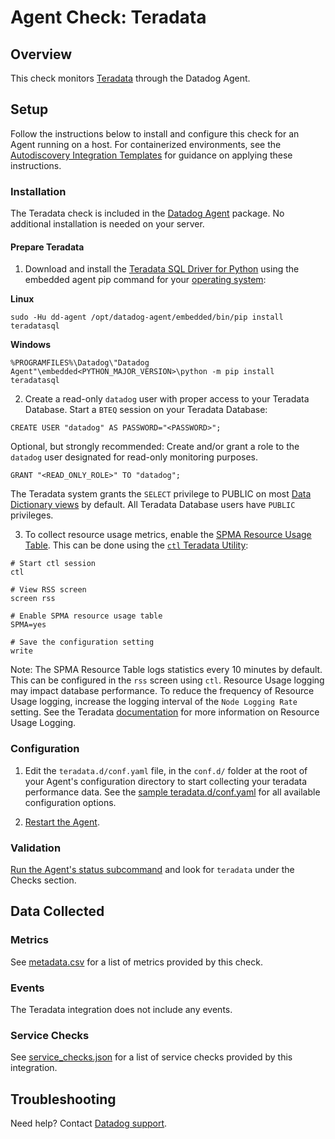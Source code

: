 # Agent Check: Teradata

## Overview

This check monitors [Teradata][1] through the Datadog Agent.

## Setup

Follow the instructions below to install and configure this check for an Agent running on a host. For containerized environments, see the [Autodiscovery Integration Templates][3] for guidance on applying these instructions.

### Installation

The Teradata check is included in the [Datadog Agent][2] package.
No additional installation is needed on your server.

#### Prepare Teradata

1. Download and install the [Teradata SQL Driver for Python][10] using the embedded agent pip command for your [operating system][11]:

**Linux**
```
sudo -Hu dd-agent /opt/datadog-agent/embedded/bin/pip install teradatasql
```

**Windows**
```
%PROGRAMFILES%\Datadog\"Datadog Agent"\embedded<PYTHON_MAJOR_VERSION>\python -m pip install teradatasql
```
2. Create a read-only `datadog` user with proper access to your Teradata Database. Start a `BTEQ` session on your Teradata Database:

```shell
CREATE USER "datadog" AS PASSWORD="<PASSWORD>";
```

Optional, but strongly recommended: Create and/or grant a role to the `datadog` user designated for read-only monitoring purposes. 

```shell
GRANT "<READ_ONLY_ROLE>" TO "datadog"; 
```

The Teradata system grants the `SELECT` privilege to PUBLIC on most [Data Dictionary views][12] by default. All Teradata Database users have `PUBLIC` privileges.

3. To collect resource usage metrics, enable the [SPMA Resource Usage Table][13]. This can be done using the [`ctl` Teradata Utility][14]:

```shell
# Start ctl session
ctl

# View RSS screen
screen rss

# Enable SPMA resource usage table
SPMA=yes

# Save the configuration setting
write
```

Note: The SPMA Resource Table logs statistics every 10 minutes by default. This can be configured in the `rss` screen using `ctl`. Resource Usage logging may impact database performance. To reduce the frequency of Resource Usage logging, increase the logging interval of the `Node Logging Rate` setting. See the Teradata [documentation][15] for more information on Resource Usage Logging.


### Configuration

1. Edit the `teradata.d/conf.yaml` file, in the `conf.d/` folder at the root of your Agent's configuration directory to start collecting your teradata performance data. See the [sample teradata.d/conf.yaml][4] for all available configuration options.

2. [Restart the Agent][5].

### Validation

[Run the Agent's status subcommand][6] and look for `teradata` under the Checks section.

## Data Collected

### Metrics

See [metadata.csv][7] for a list of metrics provided by this check.

### Events

The Teradata integration does not include any events.

### Service Checks

See [service_checks.json][8] for a list of service checks provided by this integration.

## Troubleshooting

Need help? Contact [Datadog support][9].


[1]: https://www.teradata.com/
[2]: https://app.datadoghq.com/account/settings#agent
[3]: https://docs.datadoghq.com/agent/kubernetes/integrations/
[4]: https://github.com/DataDog/integrations-core/blob/master/check/datadog_checks/teradata/data/conf.yaml.example
[5]: https://docs.datadoghq.com/agent/guide/agent-commands/#start-stop-and-restart-the-agent
[6]: https://docs.datadoghq.com/agent/guide/agent-commands/#agent-status-and-information
[7]: https://github.com/DataDog/integrations-core/blob/master/check/metadata.csv
[8]: https://github.com/DataDog/integrations-core/blob/master/check/assets/service_checks.json
[9]: https://docs.datadoghq.com/help/
[10]: https://github.com/Teradata/python-driver#Installation
[11]: https://docs.datadoghq.com/developers/guide/custom-python-package/?tab=linux#pagetitle 
[12]:https://docs.teradata.com/r/Teradata-VantageTM-Data-Dictionary/July-2021/Data-Dictionary-Views/Access-to-Data-Dictionary-Views/Default-PUBLIC-Privileges-for-Views
[13]: https://docs.teradata.com/r/Teradata-VantageTM-Resource-Usage-Macros-and-Tables/July-2021/ResUsageSpma-Table
[14]: https://docs.teradata.com/r/Teradata-VantageTM-Database-Utilities/July-2021/Control-GDO-Editor-ctl/Ctl-Commands/SCREEN
[15]: https://docs.teradata.com/r/Teradata-VantageTM-Resource-Usage-Macros-and-Tables/July-2021/Planning-Your-Resource-Usage-Data/Resource-Usage-Logging